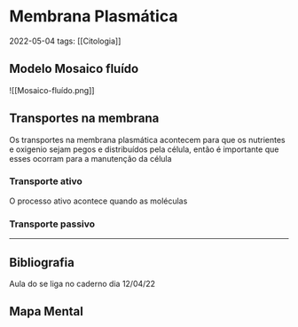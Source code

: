 # Membrana Plasmática
2022-05-04
tags:  [[Citologia]]


## Modelo Mosaico fluído

![[Mosaico-fluído.png]]

## Transportes na membrana

Os transportes na membrana plasmática acontecem para que os nutrientes e oxigenio sejam pegos e distribuídos pela célula, então é importante que esses ocorram para a manutenção da célula

### Transporte ativo

O processo ativo acontece quando as moléculas 

### Transporte passivo


-----------------------------------------------
## Bibliografia

Aula do se liga no caderno dia 12/04/22

## Mapa Mental